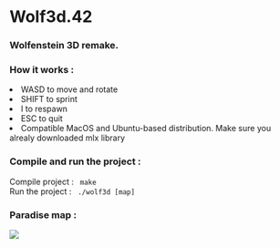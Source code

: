 # Wolf3d.42
<h3> Wolfenstein 3D remake. </h3>

<h3> How it works : </h3>
<li> WASD to move and rotate </li>
<li> SHIFT to sprint </li>
<li> I to respawn </li>
<li> ESC to quit </li>
<li> Compatible MacOS and Ubuntu-based distribution. Make sure you alrealy downloaded mlx library </li>

<h3> Compile and run the project : </h3>
Compile project : <code> make </code><br/>
Run the project : <code> ./wolf3d [map]</code>

<h3> Paradise map :</h3>
<img src="https://drive.google.com/file/d/1GgXU6pGr-tRkM4Pn4RfYWVPHBat35lSK/view?usp=sharing" style="max-width=50%"/>
